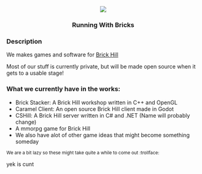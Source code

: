 <p align="center">
  <img src="https://user-images.githubusercontent.com/76412158/208220740-10a149a8-0c5c-4b27-b6f1-55f46e0df93d.png"></img>
</p>
<h3 align="center">Running With Bricks</h3>

### Description
We makes games and software for [Brick Hill](https://brick-hill.com)

Most of our stuff is currently private, but will be made open source when it gets to a usable stage!

### What we currently have in the works:
- Brick Stacker: A Brick Hill workshop written in C++ and OpenGL
- Caramel Client: An open source Brick Hill client made in Godot
- CSHill: A Brick Hill server written in C# and .NET (Name will probably change)
- A mmorpg game for Brick Hill
- We also have alot of other game ideas that might become something someday

<sub>We are a bit lazy so these might take quite a while to come out :trollface:</sub>

yek is cunt
